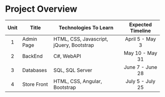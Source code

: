 # Project Overview

| Unit | Title | Technologies To Learn | Expected Timeline |
|:---:|---|---|:---:|
| 1 | Admin Page | HTML, CSS, Javascript, jQuery, Bootstrap | April 5 - May 3
| 2 | BackEnd | C#, WebAPI | May 10 - May 31
| 3 | Databases | SQL, SQL Server | June 7 - June 28
| 4 | Store Front | HTML, CSS, Angular, Bootstrap | July 5 - July 25